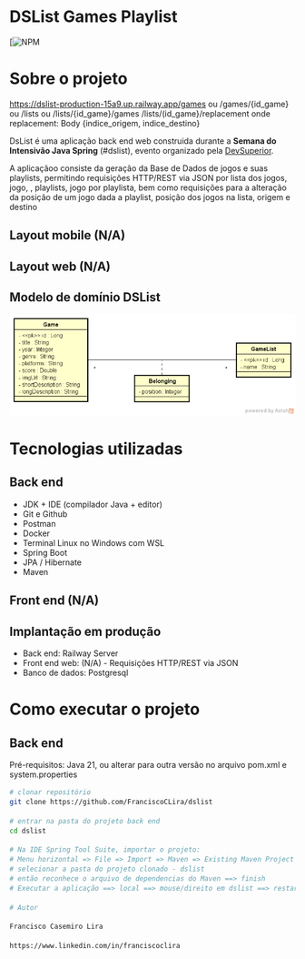 # DSList Games Playlist 
[![NPM](https://github.com/FranciscoCLira/dslist/blob/main/LICENSE) 

# Sobre o projeto

https://dslist-production-15a9.up.railway.app/games ou 
    /games/{id_game} ou 
    /lists ou 
    /lists/{id_game}/games
    /lists/(id_game}/replacement  onde replacement: Body {indice_origem, indice_destino}

DsList é uma aplicação back end web construida durante a **Semana do Intensivão Java Spring** (#dslist), evento organizado pela [DevSuperior](https://devsuperior.com "Site da DevSuperior").

A aplicaçãoo consiste da geração da Base de Dados de jogos e suas playlists, permitindo requisições HTTP/REST via JSON por lista dos jogos, jogo, , playlists, jogo por playlista, bem como requisições para a alteração da posição de um jogo dada a playlist, posição dos jogos na lista, origem e destino

## Layout mobile (N/A)
## Layout web (N/A)

## Modelo de domínio DSList
![Modelo Conceitual](https://raw.githubusercontent.com/devsuperior/java-spring-dslist/main/resources/dslist-model.png)

# Tecnologias utilizadas
## Back end
- JDK + IDE (compilador Java + editor)
- Git e Github
- Postman
- Docker
- Terminal Linux no Windows com WSL 
- Spring Boot
- JPA / Hibernate
- Maven

## Front end (N/A)

## Implantação em produção
- Back end: Railway Server
- Front end web: (N/A) - Requisições HTTP/REST via JSON
- Banco de dados: Postgresql

# Como executar o projeto

## Back end
Pré-requisitos: Java 21, ou alterar para outra versão no arquivo pom.xml e system.properties

```bash
# clonar repositório
git clone https://github.com/FranciscoCLira/dslist

# entrar na pasta do projeto back end
cd dslist

# Na IDE Spring Tool Suite, importar o projeto: 
# Menu horizontal => File => Import => Maven => Existing Maven Project
# selecionar a pasta do projeto clonado - dslist 
# então reconhece o arquivo de dependencias do Maven ==> finish 
# Executar a aplicação ==> local ==> mouse/direito em dslist ==> restart 

# Autor

Francisco Casemiro Lira

https://www.linkedin.com/in/franciscoclira

